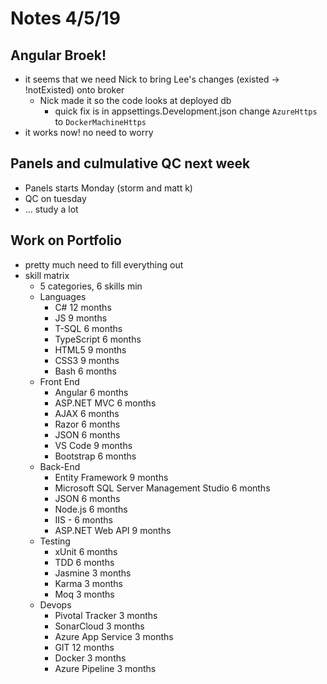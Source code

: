 # Notes 4/5/19

## Angular Broek!
- it seems that we need Nick to bring Lee's changes (existed -> !notExisted) onto broker
	- Nick made it so the code looks at deployed db
		- quick fix is in appsettings.Development.json change `AzureHttps` to `DockerMachineHttps`
- it works now! no need to worry

## Panels and culmulative QC next week
- Panels starts Monday (storm and matt k)
- QC on tuesday
- ... study a lot

## Work on Portfolio
- pretty much need to fill everything out
- skill matrix
	- 5 categories, 6 skills min
	- Languages
		- C# 12 months
		- JS 9 months
		- T-SQL 6 months
		- TypeScript 6 months
		- HTML5 9 months
		- CSS3 9 months
		- Bash 6 months
	- Front End
		- Angular 6 months
		- ASP.NET MVC 6 months
		- AJAX 6 months
		- Razor 6 months
		- JSON 6 months
		- VS Code 9 months
		- Bootstrap 6 months
	- Back-End
		- Entity Framework 9 months
		- Microsoft SQL Server Management Studio 6 months
		- JSON 6 months 
		- Node.js 6 months
		- IIS - 6 months
		- ASP.NET Web API 9 months
	- Testing
		- xUnit 6 months
		- TDD 6 months
		- Jasmine 3 months
		- Karma 3 months
		- Moq 3 months
	- Devops
		- Pivotal Tracker 3 months
		- SonarCloud 3 months
		- Azure App Service 3 months
		- GIT 12 months
		- Docker 3 months
		- Azure Pipeline 3 months